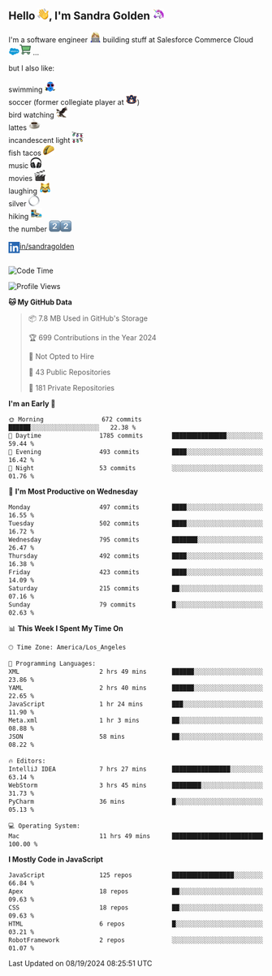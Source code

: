 ## Hello <img src="./static/emoji/wave.png" width="22" />, I'm Sandra Golden <img src="./static/emoji/unicorn-face.png" width="22" />

I'm a software engineer <img src="./static/emoji/female-technologist.png" width="22" /> building stuff at Salesforce Commerce Cloud <img src="./static/emoji/salesforce.png" width="22" /><img src="./static/emoji/commerce-cloud.png" width="22" />&nbsp;...

but I also like:<br/><br/>
swimming <img alt="swimming" src="./static/emoji/keep-swimming.png" width="22" /><br/>
soccer  (former collegiate player at <img src="./static/emoji/auburn.png" width="22" />)<br/>
bird watching <img src="./static/emoji/eagle.png" width="22" /><br/>
lattes <img src="./static/emoji/coffee.png" width="22" /><br/>
incandescent light <img src="./static/emoji/lights.png" width="22" /><br/>
fish tacos <img src="./static/emoji/taco.png" width="22" /><br/>
music <img src="./static/emoji/headphones.png" width="22" /><br/>
movies <img src="./static/emoji/movie-clapper.png" width="22" /><br/>
laughing <img src="./static/emoji/joy-cat.png" width="22" /><br/>
silver <img src="./static/emoji/silver-hoop.png" width="22" /><br/>
hiking <img src="./static/emoji/hiker.png" width="22" /><br/>
the number <img src="./static/emoji/two.png" width="22" /><img src="./static/emoji/two.png" width="22" />
<br/><br/>
<img align="left" alt="Sandra Golden | LinkedIn" width="22px" src="./static/emoji/linkedin.png" /> <a href="https://www.linkedin.com/in/sandragolden/">in/sandragolden</a>
<br/><br/>
<!--START_SECTION:waka-->
![Code Time](http://img.shields.io/badge/Code%20Time-528%20hrs%2020%20mins-blue)

![Profile Views](http://img.shields.io/badge/Profile%20Views-0-blue)

**🐱 My GitHub Data** 

> 📦 7.8 MB Used in GitHub's Storage 
 > 
> 🏆 699 Contributions in the Year 2024
 > 
> 🚫 Not Opted to Hire
 > 
> 📜 43 Public Repositories 
 > 
> 🔑 181 Private Repositories 
 > 
**I'm an Early 🐤** 

```text
🌞 Morning                672 commits         ██████░░░░░░░░░░░░░░░░░░░   22.38 % 
🌆 Daytime                1785 commits        ███████████████░░░░░░░░░░   59.44 % 
🌃 Evening                493 commits         ████░░░░░░░░░░░░░░░░░░░░░   16.42 % 
🌙 Night                  53 commits          ░░░░░░░░░░░░░░░░░░░░░░░░░   01.76 % 
```
📅 **I'm Most Productive on Wednesday** 

```text
Monday                   497 commits         ████░░░░░░░░░░░░░░░░░░░░░   16.55 % 
Tuesday                  502 commits         ████░░░░░░░░░░░░░░░░░░░░░   16.72 % 
Wednesday                795 commits         ███████░░░░░░░░░░░░░░░░░░   26.47 % 
Thursday                 492 commits         ████░░░░░░░░░░░░░░░░░░░░░   16.38 % 
Friday                   423 commits         ████░░░░░░░░░░░░░░░░░░░░░   14.09 % 
Saturday                 215 commits         ██░░░░░░░░░░░░░░░░░░░░░░░   07.16 % 
Sunday                   79 commits          █░░░░░░░░░░░░░░░░░░░░░░░░   02.63 % 
```


📊 **This Week I Spent My Time On** 

```text
🕑︎ Time Zone: America/Los_Angeles

💬 Programming Languages: 
XML                      2 hrs 49 mins       ██████░░░░░░░░░░░░░░░░░░░   23.86 % 
YAML                     2 hrs 40 mins       ██████░░░░░░░░░░░░░░░░░░░   22.65 % 
JavaScript               1 hr 24 mins        ███░░░░░░░░░░░░░░░░░░░░░░   11.90 % 
Meta.xml                 1 hr 3 mins         ██░░░░░░░░░░░░░░░░░░░░░░░   08.88 % 
JSON                     58 mins             ██░░░░░░░░░░░░░░░░░░░░░░░   08.22 % 

🔥 Editors: 
IntelliJ IDEA            7 hrs 27 mins       ████████████████░░░░░░░░░   63.14 % 
WebStorm                 3 hrs 45 mins       ████████░░░░░░░░░░░░░░░░░   31.73 % 
PyCharm                  36 mins             █░░░░░░░░░░░░░░░░░░░░░░░░   05.13 % 

💻 Operating System: 
Mac                      11 hrs 49 mins      █████████████████████████   100.00 % 
```

**I Mostly Code in JavaScript** 

```text
JavaScript               125 repos           █████████████████░░░░░░░░   66.84 % 
Apex                     18 repos            ██░░░░░░░░░░░░░░░░░░░░░░░   09.63 % 
CSS                      18 repos            ██░░░░░░░░░░░░░░░░░░░░░░░   09.63 % 
HTML                     6 repos             █░░░░░░░░░░░░░░░░░░░░░░░░   03.21 % 
RobotFramework           2 repos             ░░░░░░░░░░░░░░░░░░░░░░░░░   01.07 % 
```




 Last Updated on 08/19/2024 08:25:51 UTC
<!--END_SECTION:waka-->
